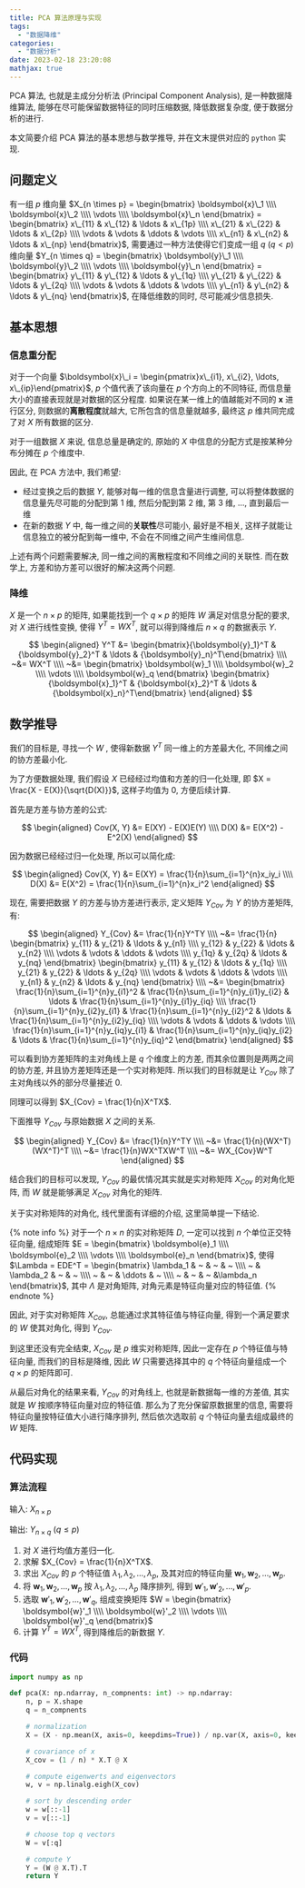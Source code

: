 ```yaml
---
title: PCA 算法原理与实现
tags:
  - "数据降维"
categories:
  - "数据分析"
date: 2023-02-18 23:20:08
mathjax: true
---
```


PCA 算法, 也就是主成分分析法 (Principal Component Analysis), 是一种数据降维算法, 能够在尽可能保留数据特征的同时压缩数据, 降低数据复杂度, 便于数据分析的进行.

本文简要介绍 PCA 算法的基本思想与数学推导, 并在文末提供对应的 `python` 实现.

<!-- more -->

## 问题定义

有一组 $p$ 维向量 $X_{n \times p} = \begin{bmatrix}
  \boldsymbol{x}\_1 \\\\
  \boldsymbol{x}\_2 \\\\
  \vdots \\\\
  \boldsymbol{x}\_n
\end{bmatrix} = \begin{bmatrix}
  x\_{11} & x\_{12} & \ldots & x\_{1p} \\\\
  x\_{21} & x\_{22} & \ldots & x\_{2p} \\\\
  \vdots & \vdots & \ddots & \vdots \\\\
  x\_{n1} & x\_{n2} & \ldots & x\_{np}
\end{bmatrix}$, 需要通过一种方法使得它们变成一组 $q~(q < p)$ 维向量 $Y_{n \times q} = \begin{bmatrix}
  \boldsymbol{y}\_1 \\\\
  \boldsymbol{y}\_2 \\\\
  \vdots \\\\
  \boldsymbol{y}\_n
\end{bmatrix} = \begin{bmatrix}
  y\_{11} & y\_{12} & \ldots & y\_{1q} \\\\
  y\_{21} & y\_{22} & \ldots & y\_{2q} \\\\
  \vdots & \vdots & \ddots & \vdots \\\\
  y\_{n1} & y\_{n2} & \ldots & y\_{nq}
\end{bmatrix}$, 在降低维数的同时, 尽可能减少信息损失.

## 基本思想

### 信息重分配

对于一个向量 $\boldsymbol{x}\_i = \begin{pmatrix}x\_{i1}, x\_{i2}, \ldots, x\_{ip}\end{pmatrix}$, $p$ 个值代表了该向量在 $p$ 个方向上的不同特征, 而信息量大小的直接表现就是对数据的区分程度. 如果说在某一维上的值越能对不同的 $\boldsymbol{x}$ 进行区分, 则数据的**离散程度**就越大, 它所包含的信息量就越多, 最终这 $p$ 维共同完成了对 $X$ 所有数据的区分.

对于一组数据 $X$ 来说, 信息总量是确定的, 原始的 $X$ 中信息的分配方式是按某种分布分摊在 $p$ 个维度中.

因此, 在 PCA 方法中, 我们希望:

- 经过变换之后的数据 $Y$, 能够对每一维的信息含量进行调整, 可以将整体数据的信息量先尽可能的分配到第 1 维, 然后分配到第 2 维, 第 3 维, ..., 直到最后一维
- 在新的数据 $Y$ 中, 每一维之间的**关联性**尽可能小, 最好是不相关, 这样子就能让信息独立的被分配到每一维中, 不会在不同维之间产生维间信息.

上述有两个问题需要解决, 同一维之间的离散程度和不同维之间的关联性. 而在数学上, 方差和协方差可以很好的解决这两个问题.

### 降维

$X$ 是一个 $n \times p$ 的矩阵, 如果能找到一个 $q \times p$ 的矩阵 $W$ 满足对信息分配的要求, 对 $X$ 进行线性变换, 使得 $Y^T = WX^T$, 就可以得到降维后 $n \times q$ 的数据表示 $Y$.

$$
\begin{aligned}
  Y^T &= \begin{bmatrix}{\boldsymbol{y}_1}^T & {\boldsymbol{y}_2}^T & \ldots & {\boldsymbol{y}_n}^T\end{bmatrix} \\\\
  ~&= WX^T \\\\
  ~&= \begin{bmatrix}
    \boldsymbol{w}_1 \\\\
    \boldsymbol{w}_2 \\\\
    \vdots \\\\
    \boldsymbol{w}_q
  \end{bmatrix} \begin{bmatrix}{\boldsymbol{x}_1}^T & {\boldsymbol{x}_2}^T & \ldots & {\boldsymbol{x}_n}^T\end{bmatrix}
\end{aligned}
$$

## 数学推导

我们的目标是, 寻找一个 $W$ , 使得新数据 $Y^T$ 同一维上的方差最大化, 不同维之间的协方差最小化.

为了方便数据处理, 我们假设 $X$ 已经经过均值和方差的归一化处理, 即 $X = \frac{X - E(X)}{\sqrt{D(X)}}$, 这样子均值为 0, 方便后续计算.

首先是方差与协方差的公式:

$$
\begin{aligned}
  Cov(X, Y) &= E(XY) - E(X)E(Y) \\\\
  D(X) &= E(X^2) - E^2(X)
\end{aligned}
$$

因为数据已经经过归一化处理, 所以可以简化成:

$$
\begin{aligned}
  Cov(X, Y) &= E(XY) = \frac{1}{n}\sum_{i=1}^{n}x_iy_i \\\\
  D(X) &= E(X^2) = \frac{1}{n}\sum_{i=1}^{n}x_i^2
\end{aligned}
$$

现在, 需要把数据 $Y$ 的方差与协方差进行表示, 定义矩阵 $Y_{Cov}$ 为 $Y$ 的协方差矩阵, 有:

$$
\begin{aligned}
  Y_{Cov} &= \frac{1}{n}Y^TY \\\\
  ~&= \frac{1}{n} \begin{bmatrix}
    y_{11} & y_{21} & \ldots & y_{n1} \\\\
    y_{12} & y_{22} & \ldots & y_{n2} \\\\
    \vdots & \vdots & \ddots & \vdots \\\\
    y_{1q} & y_{2q} & \ldots & y_{nq}
  \end{bmatrix} \begin{bmatrix}
    y_{11} & y_{12} & \ldots & y_{1q} \\\\
    y_{21} & y_{22} & \ldots & y_{2q} \\\\
    \vdots & \vdots & \ddots & \vdots \\\\
    y_{n1} & y_{n2} & \ldots & y_{nq}
  \end{bmatrix} \\\\
  ~&= \begin{bmatrix}
    \frac{1}{n}\sum_{i=1}^{n}y_{i1}^2 & \frac{1}{n}\sum_{i=1}^{n}y_{i1}y_{i2} & \ldots & \frac{1}{n}\sum_{i=1}^{n}y_{i1}y_{iq} \\\\
    \frac{1}{n}\sum_{i=1}^{n}y_{i2}y_{i1} & \frac{1}{n}\sum_{i=1}^{n}y_{i2}^2 & \ldots & \frac{1}{n}\sum_{i=1}^{n}y_{i2}y_{iq} \\\\
    \vdots & \vdots & \ddots & \vdots \\\\
    \frac{1}{n}\sum_{i=1}^{n}y_{iq}y_{i1} & \frac{1}{n}\sum_{i=1}^{n}y_{iq}y_{i2} & \ldots & \frac{1}{n}\sum_{i=1}^{n}y_{iq}^2
  \end{bmatrix}
\end{aligned}
$$

可以看到协方差矩阵的主对角线上是 $q$ 个维度上的方差, 而其余位置则是两两之间的协方差, 并且协方差矩阵还是一个实对称矩阵. 所以我们的目标就是让 $Y_{Cov}$ 除了主对角线以外的部分尽量接近 0.

同理可以得到 $X_{Cov} = \frac{1}{n}X^TX$.

下面推导 $Y_{Cov}$ 与原始数据 $X$ 之间的关系.

$$
\begin{aligned}
  Y_{Cov} &= \frac{1}{n}Y^TY \\\\
    ~&= \frac{1}{n}(WX^T)(WX^T)^T \\\\
    ~&= \frac{1}{n}WX^TXW^T \\\\
    ~&= WX_{Cov}W^T
\end{aligned}
$$

结合我们的目标可以发现, $Y_{Cov}$ 的最优情况其实就是实对称矩阵 $X_{Cov}$ 的对角化矩阵, 而 $W$ 就是能够满足 $X_{Cov}$ 对角化的矩阵.

关于实对称矩阵的对角化, 线代里面有详细的介绍, 这里简单提一下结论.

{% note info %}
对于一个 $n \times n$ 的实对称矩阵 $D$, 一定可以找到 $n$ 个单位正交特征向量, 组成矩阵 $E = \begin{bmatrix}
\boldsymbol{e}_1 \\\\
  \boldsymbol{e}_2 \\\\
  \vdots \\\\
  \boldsymbol{e}_n
\end{bmatrix}$, 使得 $\Lambda = EDE^T = \begin{bmatrix}
  \lambda_1 & ~ & ~ & ~ \\\\
  ~ & \lambda_2 & ~ & ~ \\\\
  ~ & ~ & \ddots & ~ \\\\
  ~ & ~ & ~ &\lambda_n
\end{bmatrix}$, 其中 $\Lambda$ 是对角矩阵, 对角元素是特征向量对应的特征值.
{% endnote %}

因此, 对于实对称矩阵 $X_{Cov}$, 总能通过求其特征值与特征向量, 得到一个满足要求的 $W$ 使其对角化, 得到 $Y_{Cov}$.

到这里还没有完全结束, $X_{Cov}$ 是 $p$ 维实对称矩阵, 因此一定存在 $p$ 个特征值与特征向量, 而我们的目标是降维, 因此 $W$ 只需要选择其中的 $q$ 个特征向量组成一个 $q \times p$ 的矩阵即可.

从最后对角化的结果来看, $Y_{Cov}$ 的对角线上, 也就是新数据每一维的方差值, 其实就是 $W$ 按顺序特征向量对应的特征值. 那么为了充分保留原数据里的信息, 需要将特征向量按特征值大小进行降序排列, 然后依次选取前 $q$ 个特征向量去组成最终的 $W$ 矩阵.

## 代码实现

### 算法流程

输入: $X_{n \times p}$

输出: $Y_{n \times q}~(q \leq p)$

1. 对 $X$ 进行均值方差归一化.
2. 求解 $X_{Cov} = \frac{1}{n}X^TX$.
3. 求出 $X_{Cov}$ 的 $p$ 个特征值 $\lambda_1, \lambda_2, \ldots, \lambda_p$, 及其对应的特征向量 $\boldsymbol{w}_1, \boldsymbol{w}_2, \ldots, \boldsymbol{w}_p$.
4. 将 $\boldsymbol{w}_1, \boldsymbol{w}_2, \ldots, \boldsymbol{w}_p$ 按 $\lambda_1, \lambda_2, \ldots, \lambda_p$ 降序排列, 得到 $\boldsymbol{w}'_1, \boldsymbol{w}'_2, \ldots, \boldsymbol{w}'_p$.
5. 选取 $\boldsymbol{w}'_1, \boldsymbol{w}'_2, \ldots, \boldsymbol{w}'_q$, 组成变换矩阵 $W = \begin{bmatrix}
    \boldsymbol{w}'_1 \\\\
    \boldsymbol{w}'_2 \\\\
    \vdots \\\\
    \boldsymbol{w}'_q
  \end{bmatrix}$
6. 计算 $Y^T = WX^T$, 得到降维后的新数据 $Y$.

### 代码

```python
import numpy as np

def pca(X: np.ndarray, n_compnents: int) -> np.ndarray:
    n, p = X.shape
    q = n_compnents

    # normalization
    X = (X - np.mean(X, axis=0, keepdims=True)) / np.var(X, axis=0, keepdims=True)

    # covariance of x
    X_cov = (1 / n) * X.T @ X

    # compute eigenwerts and eigenvectors
    w, v = np.linalg.eigh(X_cov)

    # sort by descending order
    w = w[::-1]
    v = v[::-1]

    # choose top q vectors
    W = v[:q]

    # compute Y
    Y = (W @ X.T).T
    return Y
```
